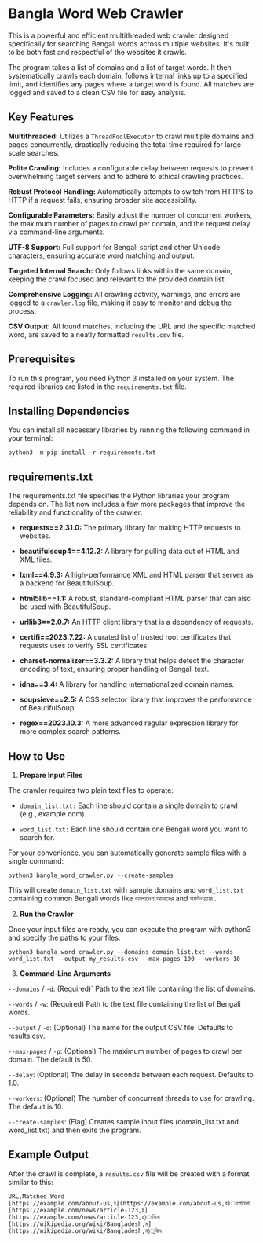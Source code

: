 # Bangla Word Web Crawler
This is a powerful and efficient multithreaded web crawler designed specifically for searching Bengali words across multiple websites. It's built to be both fast and respectful of the websites it crawls.

The program takes a list of domains and a list of target words. It then systematically crawls each domain, follows internal links up to a specified limit, and identifies any pages where a target word is found. All matches are logged and saved to a clean CSV file for easy analysis.

## Key Features
**Multithreaded:** Utilizes a `ThreadPoolExecutor` to crawl multiple domains and pages concurrently, drastically reducing the total time required for large-scale searches.

**Polite Crawling:** Includes a configurable delay between requests to prevent overwhelming target servers and to adhere to ethical crawling practices.

**Robust Protocol Handling:** Automatically attempts to switch from HTTPS to HTTP if a request fails, ensuring broader site accessibility.

**Configurable Parameters:** Easily adjust the number of concurrent workers, the maximum number of pages to crawl per domain, and the request delay via command-line arguments.

**UTF-8 Support:** Full support for Bengali script and other Unicode characters, ensuring accurate word matching and output.

**Targeted Internal Search:** Only follows links within the same domain, keeping the crawl focused and relevant to the provided domain list.

**Comprehensive Logging:** All crawling activity, warnings, and errors are logged to a `crawler.log` file, making it easy to monitor and debug the process.

**CSV Output:** All found matches, including the URL and the specific matched word, are saved to a neatly formatted `results.csv` file.

## Prerequisites
To run this program, you need Python 3 installed on your system. The required libraries are listed in the `requirements.txt` file.

## Installing Dependencies
You can install all necessary libraries by running the following command in your terminal:  

```
python3 -m pip install -r requirements.txt
```

## requirements.txt
The requirements.txt file specifies the Python libraries your program depends on. The list now includes a few more packages that improve the reliability and functionality of the crawler:

+ **requests==2.31.0:** The primary library for making HTTP requests to websites.

+ **beautifulsoup4==4.12.2:** A library for pulling data out of HTML and XML files.

+ **lxml==4.9.3:** A high-performance XML and HTML parser that serves as a backend for BeautifulSoup.

+ **html5lib==1.1:** A robust, standard-compliant HTML parser that can also be used with BeautifulSoup.

+ **urllib3==2.0.7:** An HTTP client library that is a dependency of requests.

+ **certifi==2023.7.22:** A curated list of trusted root certificates that requests uses to verify SSL certificates.

+ **charset-normalizer==3.3.2:** A library that helps detect the character encoding of text, ensuring proper handling of Bengali text.

+ **idna==3.4:** A library for handling internationalized domain names.

+ **soupsieve==2.5:** A CSS selector library that improves the performance of BeautifulSoup.

+ **regex==2023.10.3:** A more advanced regular expression library for more complex search patterns.

## How to Use
1. **Prepare Input Files**

The crawler requires two plain text files to operate:

+ `domain_list.txt:` Each line should contain a single domain to crawl (e.g., example.com).

+ `word_list.txt:` Each line should contain one Bengali word you want to search for.

For your convenience, you can automatically generate sample files with a single command:  

```
python3 bangla_word_crawler.py --create-samples
```

This will create `domain_list.txt` with sample domains and `word_list.txt` containing common Bengali words like বাংলাদেশ,আমাদের and সফটওয়্যার .


2. **Run the Crawler**
   
Once your input files are ready, you can execute the program with python3 and specify the paths to your files.  

```
python3 bangla_word_crawler.py --domains domain_list.txt --words word_list.txt --output my_results.csv --max-pages 100 --workers 10
```

3. **Command-Line Arguments**
   
`--domains` / `-d`: (Required)` Path to the text file containing the list of domains.

`--words` / `-w`: (Required) Path to the text file containing the list of Bengali words.

`--output` / `-o`: (Optional) The name for the output CSV file. Defaults to results.csv.

`--max-pages` / `-p`: (Optional) The maximum number of pages to crawl per domain. The default is 50.

`--delay`: (Optional) The delay in seconds between each request. Defaults to 1.0.

`--workers`: (Optional) The number of concurrent threads to use for crawling. The default is 10.

`--create-samples`: (Flag) Creates sample input files (domain_list.txt and word_list.txt) and then exits the program.

## Example Output
After the crawl is complete, a `results.csv` file will be created with a format similar to this:

```
URL,Matched Word
[https://example.com/about-us,ব](https://example.com/about-us,ব)াংলাদেশ
[https://example.com/news/article-123,হ](https://example.com/news/article-123,হ)াসিনা
[https://wikipedia.org/wiki/Bangladesh,ম](https://wikipedia.org/wiki/Bangladesh,ম)ুজিব
```
